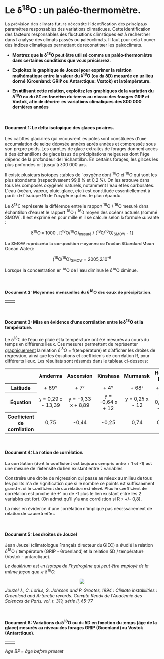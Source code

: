 # Le δ<sup>18</sup>O : un paléo-thermomètre.

La prévision des climats futurs nécessite l’identification des principaux paramètres responsables des variations climatiques. Cette identification des facteurs responsables des fluctuations climatiques est à rechercher dans l’analyse des climats passés ou paléoclimats. Il faut pour cela trouver des indices climatiques permettant de reconstituer les paléoclimats.

- **Montrez que le δ<sup>18</sup>O peut être utilisé comme un paléo-thermomètre dans certaines conditions que vous préciserez.**

- **Exploitez  le graphique de Jouzel pour exprimer la relation mathématique entre la valeur du δ<sup>18</sup>O (ou du δD) mesurée en un lieu donné (Groenland: GRIP ou Antarctique: Vostok) et la témpérature.**

- **En utilisant cette relation, exploitez les graphiques de la variation du δ<sup>18</sup>O ou du δD en fonction du temps  au niveau des forages GRIP et Vostok, afin de décrire les variations climatiques des 800 000 dernières années**

<p></br></p>

#### Document 1: Le delta isotopique des glaces polaires.

Les calottes glaciaires qui recouvrent les pôles sont constituées d'une accumulation de neige déposée années après années et compressée sous son propre poids. Les carottes de glace extraites de forages donnent accès à des échantillons de glace issus de précipitations neigeuses dont l'âge dépend de la profondeur de l'échantillon. En certains forages, les glaces les plus profondes ont jusqu'à 800 000 ans.

Il existe plusieurs isotopes stables de l'oxygène dont <sup>16</sup>O et <sup>18</sup>O qui sont les plus abondants (respectivement 99,8 % et 0,2 %). On les retrouve dans tous les composés oxygénés naturels, notamment l'eau et les carbonates. L'eau (océan, vapeur, pluie, glace, etc.) est constituée essentiellement à partir de l'isotope 16 de l'oxygène qui est le plus répandu.

Le δ<sup>18</sup>O représente la différence entre le rapport <sup>18</sup>O / <sup>16</sup>O mesuré dans échantillon d'eau et le rapport <sup>18</sup>O / <sup>16</sup>O moyen des océans actuels  (nommé SMOW). Il est exprimé en pour mille et il se calcule selon la formule suivante :

<p align="center">δ<sup>18</sup>O = 1000 . [(<sup>18</sup>O/<sup>16</sup>O)<sub>mesuré</sub> / (<sup>18</sup>O/<sup>16</sup>O)<sub>SMOW</sub> - 1]</p>

Le SMOW représente la composition moyenne de l’océan (Standard Mean Ocean Water):

<p align=center>(<sup>18</sup>O/<sup>16</sup>O)<sub>SMOW</sub> = 2005,2.10<sup>-6</sup></p>

Lorsque la concentration en <sup>18</sup>O de l'eau diminue le δ<sup>18</sup>O diminue.


<p></br></p>


#### Document 2: Moyennes mensuelles du δ<sup>18</sup>O des eaux de précipitation.

 
<table>

<tr>
<td align=center><a href="http://acces.ens-lyon.fr/acces/thematiques/paleo/variations/paleoclimats/images/glob2-O18.gif"><img src="http://acces.ens-lyon.fr/acces/thematiques/paleo/variations/paleoclimats/images/glob2-O18.gif" alt=""></a></td>
   
<td align=center><a href="http://acces.ens-lyon.fr/acces/thematiques/paleo/variations/paleoclimats/images/glob3-O18.gif"><img src="http://acces.ens-lyon.fr/acces/thematiques/paleo/variations/paleoclimats/images/glob3-O18.gif" alt=""></a></td> 
   
</tr>
</table>

<p></br></p>

#### Document 3: Mise en évidence d’une corrélation entre le δ<sup>18</sup>O et la température.

Le δ<sup>18</sup>O de l’eau de pluie et la température ont été mesurés au cours du temps en différents lieux. Ces mesures permettent de représenter [graphiquement](https://ipfs.io/ipfs/QmY6TTFwmMNDYbLKsDDagxkdvaTBwtchS9XBqzVFZgrrJf) la relation δ<sup>18</sup>O = f(température) et d’afficher les droites de régression, ainsi que les équations et coefficients de corrélation R, pour différents lieux. Les résultats sont résumés dans le tableau ci-dessous:

<div align=center>
<table>
<tr>
<th></th><th>Amderma</th><th>Ascension</th><th>Kinshasa</th><th>Murmansk</th><th>Halley Bay</th><th>Barrow</th>
</tr>
<tr>
<th>Latitude</th><td align=center>+ 69°</td><td align=center>+ 7°</td><td align=center>+ 4°</td><td align=center>+ 68°</td><td align=center>+ 75°</td><td align=center>+ 71°</td>
</tr>
<tr>
<th>Équation</th><td align=center>y = 0,29 x - 13,39</td><td align=center>y = -0,33 x + 8,89</td><td align=center>y = -0,64 x + 12</td><td align=center>y = 0,25 x - 12</td><td align=center>y = 0,43 x - 13</td><td align=center>y = 0,37 x - 13</td>
</tr>
<tr>
<th>Coefficient de corrélation</th><td align=center>0,75</td><td align=center>-0,44</td><td align=center>-0,25</td><td align=center>0,74</td><td align=center>0,93</td><td align=center>0,84</td>
</tr>
</table>
</div>

<p></br></p>

#### Document 4: La notion de corrélation.

La corrélation (dont le coefficient est toujours compris entre + 1 et -1) est une mesure de l'intensité du lien existant entre 2 variables. 

Construire une droite de régression qui passe au mieux au milieu de tous les points n'a de signification que si le nombre de points est suffisamment grand et si le coefficient de corrélation est élevé. Plus le coefficient de corrélation est proche de +1 ou de -1 plus le lien existant entre les 2 variables est fort. (On admet qu'il y'a une corrélation si R > +/- 0,8). 

La mise en évidence d'une corrélation n'implique pas nécessairement de relation de cause à effet.

<p></br></p>

#### Document 5: Les droites de Jouzel

Jean Jouzel (climatologue Français directeur du GIEC) a étudié la relation δ<sup>18</sup>O / température (GRIP - Groenland) et la relation δD / température (Vostok - antarctique). 

*Le deutérium est un isotope de l’hydrogène qui peut être employé de la même façon que le δ<sup>18</sup>O.*

<div align=center><a href="https://ipfs.io/ipfs/QmchHpgF9rBPVkXiJZCRa8MqvtwK9mWmvNXg7CohsmB8eo"><img src="https://ipfs.io/ipfs/QmchHpgF9rBPVkXiJZCRa8MqvtwK9mWmvNXg7CohsmB8eo"></a></div>

*Jouzel J., C. Lorius, S. Johnsen and P. Grootes, 1994 :*
*Climate instabilities : Greenland and Antarctic records. Compte Rendu de l'Académie des Sciences de Paris. vol. t. 319, série II, 65-77*

<p></br></p>

#### Document 6: Variations du δ<sup>18</sup>O ou du δD en fonction du temps (âge de la glace) mesurés au niveau des forages GRIP (Groenland) ou Vostok (Antarctique).

<table>

<tr>
<td align=center><a href="https://ipfs.io/ipfs/QmXrUq8zJJ6f68LaQwzc9QDvCLceFgjT1K4DgE8gVu8hn9"><img src="https://ipfs.io/ipfs/QmXrUq8zJJ6f68LaQwzc9QDvCLceFgjT1K4DgE8gVu8hn9" alt=""></a></td>
   
<td align=center><a href="https://ipfs.io/ipfs/QmPfigqLwsVuwCg3prwMFM3aUxXK7cJZP6eCRfrtzPpNbs"><img src="https://ipfs.io/ipfs/QmPfigqLwsVuwCg3prwMFM3aUxXK7cJZP6eCRfrtzPpNbs" alt=""></a></td> 
   
</tr>
</table>

*Age BP = âge before present*
